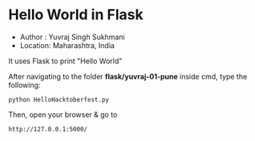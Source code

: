# Hello World in Flask

- Author  : Yuvraj Singh Sukhmani
- Location: Maharashtra, India

It uses Flask to print "Hello World"

After navigating to the folder **flask/yuvraj-01-pune** inside cmd, type the following:
```
python HelloHacktoberfest.py
```

Then, open your browser & go to 
```
http://127.0.0.1:5000/
```